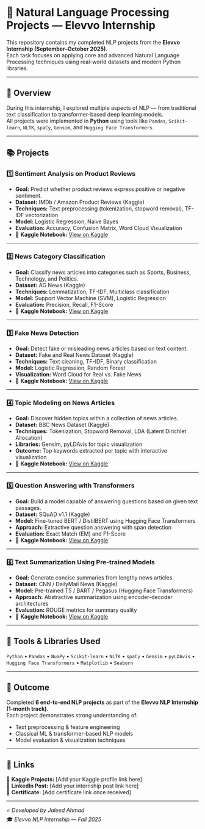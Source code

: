 # 🧠 Natural Language Processing Projects — Elevvo Internship

This repository contains my completed NLP projects from the **Elevvo Internship (September–October 2025)**.  
Each task focuses on applying core and advanced Natural Language Processing techniques using real-world datasets and modern Python libraries.

---

## 🚀 Overview

During this internship, I explored multiple aspects of NLP — from traditional text classification to transformer-based deep learning models.  
All projects were implemented in **Python** using tools like `Pandas`, `Scikit-learn`, `NLTK`, `spaCy`, `Gensim`, and `Hugging Face Transformers`.

---

## 📚 Projects

### 1️⃣ Sentiment Analysis on Product Reviews
- **Goal:** Predict whether product reviews express positive or negative sentiment.  
- **Dataset:** IMDb / Amazon Product Reviews (Kaggle)  
- **Techniques:** Text preprocessing (tokenization, stopword removal), TF-IDF vectorization  
- **Model:** Logistic Regression, Naive Bayes  
- **Evaluation:** Accuracy, Confusion Matrix, Word Cloud Visualization  
- 🔗 **Kaggle Notebook:** [View on Kaggle](https://www.kaggle.com/yourusername/sentiment-analysis-product-reviews)
---

### 2️⃣ News Category Classification
- **Goal:** Classify news articles into categories such as Sports, Business, Technology, and Politics.  
- **Dataset:** AG News (Kaggle)  
- **Techniques:** Lemmatization, TF-IDF, Multiclass classification  
- **Model:** Support Vector Machine (SVM), Logistic Regression  
- **Evaluation:** Precision, Recall, F1-Score  
- 🔗 **Kaggle Notebook:** [View on Kaggle](https://www.kaggle.com/yourusername/sentiment-analysis-product-reviews)
---

### 3️⃣ Fake News Detection
- **Goal:** Detect fake or misleading news articles based on text content.  
- **Dataset:** Fake and Real News Dataset (Kaggle)  
- **Techniques:** Text cleaning, TF-IDF, Binary classification  
- **Model:** Logistic Regression, Random Forest  
- **Visualization:** Word Cloud for Real vs. Fake News  
- 🔗 **Kaggle Notebook:** [View on Kaggle](https://www.kaggle.com/yourusername/sentiment-analysis-product-reviews)
---

### 4️⃣ Topic Modeling on News Articles
- **Goal:** Discover hidden topics within a collection of news articles.  
- **Dataset:** BBC News Dataset (Kaggle)  
- **Techniques:** Tokenization, Stopword Removal, LDA (Latent Dirichlet Allocation)  
- **Libraries:** Gensim, pyLDAvis for topic visualization  
- **Outcome:** Top keywords extracted per topic with interactive visualization  
- 🔗 **Kaggle Notebook:** [View on Kaggle](https://www.kaggle.com/yourusername/sentiment-analysis-product-reviews)
---

### 5️⃣ Question Answering with Transformers
- **Goal:** Build a model capable of answering questions based on given text passages.  
- **Dataset:** SQuAD v1.1 (Kaggle)  
- **Model:** Fine-tuned BERT / DistilBERT using Hugging Face Transformers  
- **Approach:** Extractive question answering with span detection  
- **Evaluation:** Exact Match (EM) and F1-Score  
- 🔗 **Kaggle Notebook:** [View on Kaggle](https://www.kaggle.com/yourusername/sentiment-analysis-product-reviews)
---

### 6️⃣ Text Summarization Using Pre-trained Models
- **Goal:** Generate concise summaries from lengthy news articles.  
- **Dataset:** CNN / DailyMail News (Kaggle)  
- **Model:** Pre-trained T5 / BART / Pegasus (Hugging Face Transformers)  
- **Approach:** Abstractive summarization using encoder-decoder architectures  
- **Evaluation:** ROUGE metrics for summary quality  
- 🔗 **Kaggle Notebook:** [View on Kaggle](https://www.kaggle.com/yourusername/sentiment-analysis-product-reviews)
---

## 🧩 Tools & Libraries Used
`Python` • `Pandas` • `NumPy` • `Scikit-learn` • `NLTK` • `spaCy` • `Gensim` • `pyLDAvis` • `Hugging Face Transformers` • `Matplotlib` • `Seaborn`

---

## 🏁 Outcome
Completed **6 end-to-end NLP projects** as part of the **Elevvo NLP Internship (1-month track)**.  
Each project demonstrates strong understanding of:
- Text preprocessing & feature engineering  
- Classical ML & transformer-based NLP models  
- Model evaluation & visualization techniques  

---

## 🔗 Links
📂 **Kaggle Projects:** [Add your Kaggle profile link here]  
💼 **LinkedIn Post:** [Add your internship post link here]  
📜 **Certificate:** [Add certificate link once received]

---

⭐ *Developed by Jaleed Ahmad*  
🎓 *Elevvo NLP Internship — Fall 2025*
